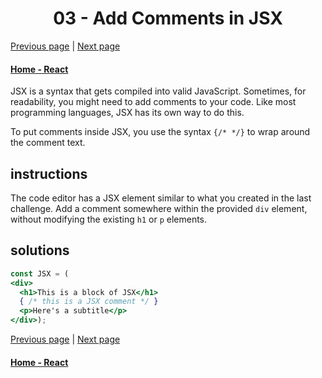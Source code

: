 # <center>03 - Add Comments in JSX</center>

[Previous page](02-create-a-complex-jsx-element.md) | [Next page](04-render-html-elements-to-the-dom.md)

#### [Home - React](./README.md) 

JSX is a syntax that gets compiled into valid JavaScript. Sometimes, for readability, you might need to add comments to your code. Like most programming languages, JSX has its own way to do this.

To put comments inside JSX, you use the syntax `{/* */}` to wrap around the comment text.

## instructions 

The code editor has a JSX element similar to what you created in the last challenge. Add a comment somewhere within the provided `div` element, without modifying the existing `h1` or `p` elements.

## solutions 

```jsx
const JSX = (
<div>
  <h1>This is a block of JSX</h1>
  { /* this is a JSX comment */ }
  <p>Here's a subtitle</p>
</div>);
```


[Previous page](02-create-a-complex-jsx-element.md) | [Next page](04-render-html-elements-to-the-dom.md)

#### [Home - React](./README.md)